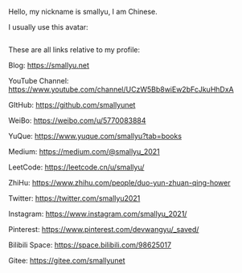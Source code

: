 
Hello, my nickname is smallyu, I am Chinese. 

I usually use this avatar:

<img url="/avatar.jpg">

These are all links relative to my profile:

Blog: <https://smallyu.net>

YouTube Channel: <https://www.youtube.com/channel/UCzW5Bb8wiEw2bFcJkuHhDxA>

GItHub: <https://github.com/smallyunet>

WeiBo: <https://weibo.com/u/5770083884>

YuQue: <https://www.yuque.com/smallyu?tab=books>

Medium: <https://medium.com/@smallyu_2021>

LeetCode: <https://leetcode.cn/u/smallyu/>

ZhiHu: <https://www.zhihu.com/people/duo-yun-zhuan-qing-hower>

Twitter: <https://twitter.com/smallyu2021>

Instagram: <https://www.instagram.com/smallyu_2021/>

Pinterest: <https://www.pinterest.com/devwangyu/_saved/>

Bilibili Space: <https://space.bilibili.com/98625017>

Gitee: <https://gitee.com/smallyunet>
